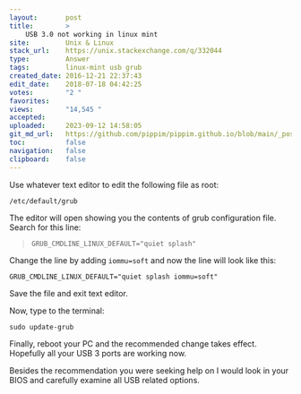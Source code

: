 ```yaml
---
layout:       post
title:        >
    USB 3.0 not working in linux mint
site:         Unix & Linux
stack_url:    https://unix.stackexchange.com/q/332044
type:         Answer
tags:         linux-mint usb grub
created_date: 2016-12-21 22:37:43
edit_date:    2018-07-18 04:42:25
votes:        "2 "
favorites:    
views:        "14,545 "
accepted:     
uploaded:     2023-09-12 14:58:05
git_md_url:   https://github.com/pippim/pippim.github.io/blob/main/_posts/2016/2016-12-21-USB-3.0-not-working-in-linux-mint.md
toc:          false
navigation:   false
clipboard:    false
---
```


Use whatever text editor to edit the following file as root:

``` 
/etc/default/grub
```

The editor will open showing you the contents of grub configuration file. Search for this line:

>     GRUB_CMDLINE_LINUX_DEFAULT="quiet splash"  

Change the line by adding `iommu=soft` and now the line will look like this:

``` 
GRUB_CMDLINE_LINUX_DEFAULT="quiet splash iommu=soft"
```

Save the file and exit text editor.

Now, type to the terminal:

``` 
sudo update-grub
```

Finally, reboot your PC and the recommended change takes effect. Hopefully all your USB 3 ports are working now.

Besides the recommendation you were seeking help on I would look in your BIOS and carefully examine all USB related options.



